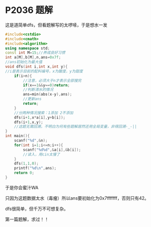 # P2036 题解

这是道简单dfs，但看题解写的太啰嗦，于是想水一发
```cpp
#include<cstdio>
#include<cmath>
#include<algorithm>
using namespace std;
const int M=15;//养成良好习惯
int a[M],b[M],n,ans=0x7f;
//ans初始化为最大值
void dfs(int i,int x,int y){
//i是表示目前的配料编号，x为酸度，y为甜度
    if(i>n){
    	//注意，必须大于n才表示全部搜完
        if(x==1&&y==0)return;
        //判断清水的情况
        ans=min(abs(x-y),ans);
        //更新ans
        return;
    }
    //分两种情况搜索：1添加 2不添加
    dfs(i+1,x*a[i],y+b[i]);
    dfs(i+1,x,y); 
    //这题无需回溯，不明白为何有些题解居然还用全局变量，非得回溯-_-||
}
int main(){
    scanf("%d",&n);
    for(int i=1;i<=n;i++){
        scanf("%d%d",&a[i],&b[i]);
        //读入，用cin太慢了
    }
    dfs(1,1,0);
    printf("%d\n",ans);
    return 0;
}
```
于是你会蜜汁WA

只因为这题数据太水（毒瘤）所以ans要初始化为0x7fffffff，否则只有42。

dfs很简单，但千万不可想复杂。

第一篇题解，求过！！